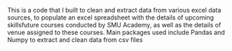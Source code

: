 This is a code that I built to clean and extract data from various excel data sources, to populate an excel spreadsheet with the details of upcoming skillsfuture courses conducted by SMU Academy, as well as the details of venue assigned to these courses. 
Main packages used include Pandas and Numpy to extract and clean data from csv files
